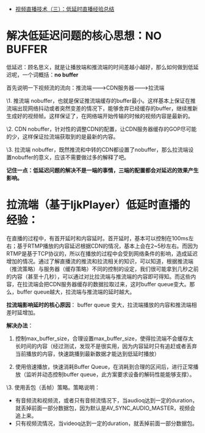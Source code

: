 - [视频直播技术（三）：低延时直播经验总结](https://www.cnblogs.com/renhui/p/6421029.html)

# 解决低延迟问题的核心思想：NO BUFFER

低延迟：顾名思义，就是让播放端和推流端的时间差越小越好，那么如何做到低延迟呢，一个词概括：**no buffer**

首先说明一下视频流的流向：推流端--->CDN服务器--->拉流端

\1. 推流端 nobuffer，也就是保证推流端缓存的buffer最小。这样基本上保证在推流端出现网络抖动或者突然变差的情况下，能够舍弃已经缓存的buffer，继续推新生成好的视频帧。这样保证了，在网络端开始传输的时候的视频内容是最新的。

\2. CDN nobuffer，针对性的调整CDN的配置，让CDN服务器缓存的GOP尽可能的少，这样保证拉流端获取到的是最新的内容。

\3. 拉流端 nobuffer，既然推流和中转的CDN都设置了nobuffer，那么拉流端设置nobuffer的意义，应该不需要做过多的解释了吧。

**记住一点：低延迟问题的解决不是一端的事情，三端的配置都会对延迟的效果产生影响。**

# 拉流端（基于IjkPlayer）低延时直播的经验：

在直播的过程中，有首开延时和内容延时。首开延时，基本可以控制在100ms左右；基于RTMP播放的内容延迟根据CDN的情况，基本上会在2~5秒左右。而因为RTMP是基于TCP协议的，所以在播放的过程中会受到网络条件的影响，造成延迟增加的情况。通过了解直播流的推流和拉流相关的知识，可以知道，根据推流端（推流策略）与服务器（缓存策略）不同的控制的设定，我们很可能拿到几秒之前的内容（甚至十几秒），可以通过对比拉流端与推流端的内容即可得知。而这些内容，在拉流端会把CDN服务器缓存的数据拉取过来，这时buffer queue变大。那么，buffer queue越大，拉流端与推流端的延时越大。

**拉流端影响延时的核心原因**： buffer queue 变大，拉流端播放的内容和推流端相差时延增加。

**解决办法**：

1. 控制max_buffer_size，合理设置max_buffer_size，使得拉流端不会缓存太长时间的内容（经过测试，发现不是很实用，因为内容延时只有追赶或者丢弃当前播放的内容，快速跳播到最新数据才能达到低延时播放）

2. 使用倍速播放，快速消耗Buffer Queue，在消耗到合理的区间后，进行正常播放（监听并动态控制buffer queue，此方案要求设备的解码性能能够支撑）。

\3. 使用丢包（丢帧）策略。策略说明：

- 有音频流和视频流，或者只有音频流情况下，当audioq达到一定的duration，就丢掉前面一部分数据包，因为默认是AV_SYNC_AUDIO_MASTER，视频会追上来。
- 只有视频流情况，当videoq达到一定的duration，就丢掉前面一部分数据包。
